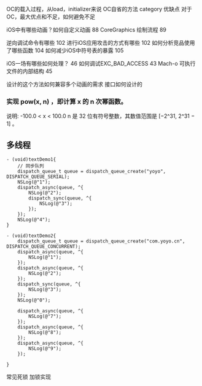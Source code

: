 
OC的载入过程，从load，initializer来说
OC自省的方法
category 优缺点
对于OC，最大优点和不足，如何避免不足


iOS中有哪些动画？如何自定义动画 88
CoreGraphics 绘制流程 89

逆向调试命令有哪些 102
进行iOS应用攻击的方式有哪些 102
如何分析竞品使用了哪些函数 104
如何减少iOS中符号表的暴露 105

iOS一场有哪些如何处理？ 46
如何调试EXC_BAD_ACCESS 43
Mach-o 可执行文件的内部结构 45

设计的这个方法如何兼容多个动画的需求
接口如何设计的



### 实现 pow(x, n) ，即计算 x 的 n 次幂函数。
说明:
-100.0 < x < 100.0
n 是 32 位有符号整数，其数值范围是 [−2^31, 2^31 − 1] 。






## 多线程

```
- (void)textDemo1{
    // 同步队列
    dispatch_queue_t queue = dispatch_queue_create("yoyo", DISPATCH_QUEUE_SERIAL);
    NSLog(@"1");
    dispatch_async(queue, ^{
        NSLog(@"2");
        dispatch_sync(queue, ^{
            NSLog(@"3");
        });
    });
    NSLog(@"4");
}

- (void)textDemo2{
    dispatch_queue_t queue = dispatch_queue_create("com.yoyo.cn", DISPATCH_QUEUE_CONCURRENT);
    dispatch_async(queue, ^{
        NSLog(@"1");
    });
    dispatch_async(queue, ^{
        NSLog(@"2");
    });
    dispatch_sync(queue, ^{
        NSLog(@"3");
    });
    NSLog(@"0");

    dispatch_async(queue, ^{
        NSLog(@"7");
    });
    dispatch_async(queue, ^{
        NSLog(@"8");
    });
    dispatch_async(queue, ^{
        NSLog(@"9");
    });
    
}

```


常见死锁
加锁实现


